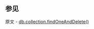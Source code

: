 ## 参见

原文 - [db.collection.findOneAndDelete()]( https://docs.mongodb.com/manual/reference/method/db.collection.findOneAndDelete/ )

